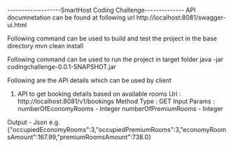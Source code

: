 -------------------SmartHost Coding Challenge--------------
API documnetation can be found at following url
http://localhost:8081/swagger-ui.html

Following command can be used to build and test the project in the base directory
mvn clean install

Following command can be used to run the project in target folder
java -jar codingchallenge-0.0.1-SNAPSHOT.jar

Following are the API details which can be used by client

1. API to get booking details based on available rooms
Url : http://localhost:8081/v1/bookings
Method Type : GET
Input Params : 
	numberOfEconomyRooms - Integer
	numberOfPremiumRooms - Integer
	
Output - Json
	e.g. {"occupiedEconomyRooms":3,"occupiedPremiumRooms":3,"economyRoomsAmount":167.99,"premiumRoomsAmount":738.0}
